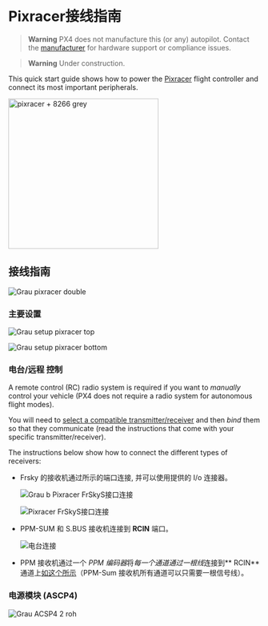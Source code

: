 # Pixracer接线指南

> **Warning** PX4 does not manufacture this (or any) autopilot. Contact the [manufacturer](https://store.mrobotics.io/) for hardware support or compliance issues.

<span></span>

> **Warning** Under construction.

This quick start guide shows how to power the [Pixracer](../flight_controller/pixracer.md) flight controller and connect its most important peripherals.

<img src="../../assets/flight_controller/pixracer/pixracer_hero_grey.jpg" width="300px" title="pixracer + 8266 grey" />

## 接线指南

![Grau pixracer double](../../assets/flight_controller/pixracer/grau_pixracer_double.jpg)

### 主要设置

![Grau setup pixracer top](../../assets/flight_controller/pixracer/grau_setup_pixracer_top.jpg)

![Grau setup pixracer bottom](../../assets/flight_controller/pixracer/grau_setup_pixracer_bottom.jpg)

### 电台/远程 控制

A remote control (RC) radio system is required if you want to *manually* control your vehicle (PX4 does not require a radio system for autonomous flight modes).

You will need to [select a compatible transmitter/receiver](../getting_started/rc_transmitter_receiver.md) and then *bind* them so that they communicate (read the instructions that come with your specific transmitter/receiver).

The instructions below show how to connect the different types of receivers:

- Frsky 的接收机通过所示的端口连接, 并可以使用提供的 I/o 连接器。
    
    ![Grau b Pixracer FrSkyS接口连接](../../assets/flight_controller/pixracer/grau_b_pixracer_frskys.port_connection.jpg)
    
    ![Pixracer FrSkyS接口连接](../../assets/flight_controller/pixracer/pixracer_FrSkyTelemetry.jpg)

- PPM-SUM 和 S.BUS 接收机连接到 **RCIN** 端口。
    
    ![电台连接](../../assets/flight_controller/pixracer/grau_setup_pixracer_radio.jpg)

- PPM 接收机通过一个 *PPM 编码器*将*每一个通道通过一根线*连接到** RCIN** 通道上[如这个所示](http://www.getfpv.com/radios/radio-accessories/holybro-ppm-encoder-module.html)（PPM-Sum 接收机所有通道可以只需要一根信号线）。

### 电源模块 (ASCP4)

![Grau ACSP4 2 roh](../../assets/flight_controller/pixracer/grau_acsp4_2_roh.jpg)